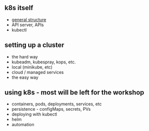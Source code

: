 ## k8s itself
 * [general structure](https://kubernetes.io/images/blog/2018-06-05-11-ways-not-to-get-hacked/kubernetes-control-plane.png)
 * API server, APIs
 * kubectl

## setting up a cluster
 * the hard way
 * kubeadm, kubespray, kops, etc.
 * local (minikube, etc)
 * cloud / managed services
 * the easy way

## using k8s - most will be left for the workshop
 * containers, pods, deployments, services, etc
 * persistence - configMaps, secrets, PVs
 * deploying with kubectl
 * helm
 * automation
